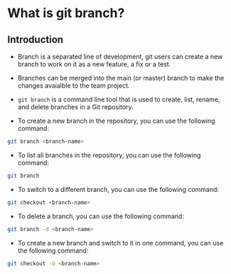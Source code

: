 # What is git branch?

## Introduction

- Branch is a separated line of development, git users can create a new branch to work on it as a new feature, a fix or a test.

- Branches can be merged into the main (or master) branch to make the changes avaialble to the team project.

- `git branch` is a command line tool that is used to create, list, rename, and delete branches in a Git repository.

- To create a new branch in the repository, you can use the following command:

```bash
git branch <branch-name>
```

- To list all branches in the repository, you can use the following command:

```bash
git branch
```

- To switch to a different branch, you can use the following command:

```bash
git checkout <branch-name>
```

- To delete a branch, you can use the following command:

```bash
git branch -d <branch-name>
```

- To create a new branch and switch to it in one command, you can use the following command:

```bash
git checkout -b <branch-name>
```
